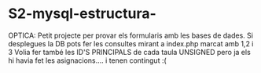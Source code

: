 # S2-mysql-estructura-
OPTICA:
Petit projecte per provar els formularis amb les bases de dades.
Si desplegues la DB pots fer les consultes mirant a index.php marcat amb 1,2 i 3
Volia fer també les ID'S PRINCIPALS de cada taula UNSIGNED pero ja els hi havia fet les asignacions.... i tenen contingut :(